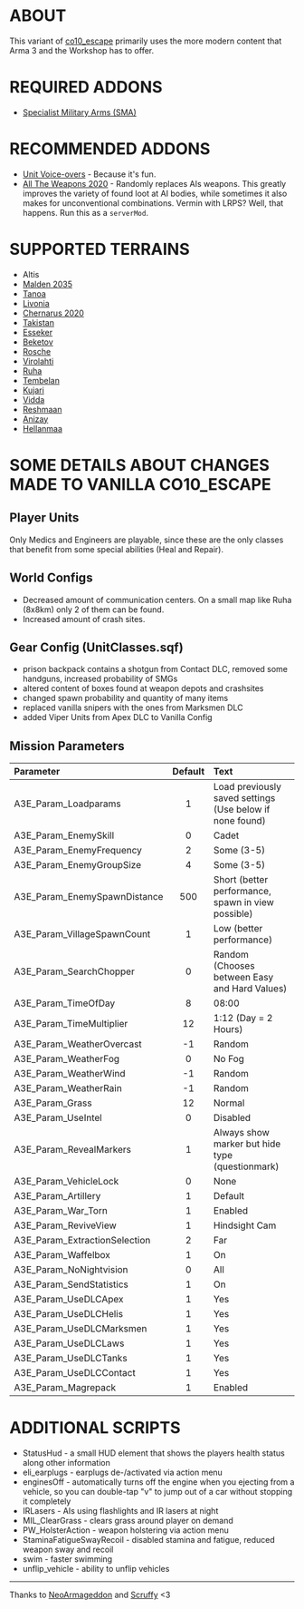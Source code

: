 # ABOUT

This variant of [co10_escape](https://github.com/NeoArmageddon/co10_Escape) primarily uses the more modern content that Arma 3 and the Workshop has to offer.


# REQUIRED ADDONS

* [Specialist Military Arms (SMA)](https://steamcommunity.com/sharedfiles/filedetails/?id=699630614)


# RECOMMENDED ADDONS

* [Unit Voice-overs](https://steamcommunity.com/sharedfiles/filedetails/?id=1868302880) - Because it's fun.
* [All The Weapons 2020](https://forums.bohemia.net/forums/topic/178831-all-the-weapons/?do=findComment&comment=3403630) - Randomly replaces AIs weapons. This greatly improves the variety of found loot at AI bodies, while sometimes it also makes for unconventional combinations. Vermin with LRPS? Well, that happens. Run this as a `serverMod`.


# SUPPORTED TERRAINS

* Altis
* [Malden 2035](https://store.steampowered.com/app/639600/Arma_3_Malden/)
* [Tanoa](https://store.steampowered.com/app/395180/Arma_3_Apex/)
* [Livonia](https://store.steampowered.com/app/1021790/Arma_3_Contact/)
* [Chernarus 2020](https://steamcommunity.com/sharedfiles/filedetails/?id=1981964169)
* [Takistan](https://steamcommunity.com/sharedfiles/filedetails/?id=583544987)
* [Esseker](https://steamcommunity.com/sharedfiles/filedetails/?id=498101407)
* [Beketov](https://steamcommunity.com/sharedfiles/filedetails/?id=743968516)
* [Rosche](https://steamcommunity.com/sharedfiles/filedetails/?id=1527410521)
* [Virolahti](https://steamcommunity.com/sharedfiles/filedetails/?id=1926513010)
* [Ruha](https://steamcommunity.com/sharedfiles/filedetails/?id=1368857262)
* [Tembelan](https://steamcommunity.com/sharedfiles/filedetails/?id=1252091296)
* [Kujari](https://steamcommunity.com/sharedfiles/filedetails/?id=1726494027)
* [Vidda](https://steamcommunity.com/sharedfiles/filedetails/?id=1282716647)
* [Reshmaan](https://steamcommunity.com/sharedfiles/filedetails/?id=843362862)
* [Anizay](https://steamcommunity.com/sharedfiles/filedetails/?id=1537973181)
* [Hellanmaa](https://steamcommunity.com/sharedfiles/filedetails/?id=1291778160)


# SOME DETAILS ABOUT CHANGES MADE TO VANILLA CO10_ESCAPE

## Player Units
Only Medics and Engineers are playable, since these are the only classes that benefit from some special abilities (Heal and Repair).

## World Configs
* Decreased amount of communication centers. On a small map like Ruha (8x8km) only 2 of them can be found.
* Increased amount of crash sites.

## Gear Config (UnitClasses.sqf)
* prison backpack contains a shotgun from Contact DLC, removed some handguns, increased probability of SMGs
* altered content of boxes found at weapon depots and crashsites
* changed spawn probability and quantity of many items
* replaced vanilla snipers with the ones from Marksmen DLC
* added Viper Units from Apex DLC to Vanilla Config

## Mission Parameters

|         **Parameter**         | **Default** | **Text** |
|:------------------------------|:-----------:|:-|
| A3E_Param_Loadparams          |      1      | Load previously saved settings (Use below if none found) |
| A3E_Param_EnemySkill          |      0      | Cadet |
| A3E_Param_EnemyFrequency      |      2      | Some (3-5) |
| A3E_Param_EnemyGroupSize      |      4      | Some (3-5) |
| A3E_Param_EnemySpawnDistance  |     500     | Short (better performance, spawn in view possible) |
| A3E_Param_VillageSpawnCount   |      1      | Low (better performance) |
| A3E_Param_SearchChopper       |      0      | Random (Chooses between Easy and Hard Values) |
| A3E_Param_TimeOfDay           |      8      | 08:00 |
| A3E_Param_TimeMultiplier      |     12      | 1:12 (Day = 2 Hours) |
| A3E_Param_WeatherOvercast     |     -1      | Random  |
| A3E_Param_WeatherFog          |      0      | No Fog |
| A3E_Param_WeatherWind         |     -1      | Random |
| A3E_Param_WeatherRain         |     -1      | Random |
| A3E_Param_Grass               |     12      | Normal |
| A3E_Param_UseIntel            |      0      | Disabled |
| A3E_Param_RevealMarkers       |      1      | Always show marker but hide type (questionmark) |
| A3E_Param_VehicleLock         |      0      | None |
| A3E_Param_Artillery           |      1      | Default |
| A3E_Param_War_Torn            |      1      | Enabled |
| A3E_Param_ReviveView          |      1      | Hindsight Cam |
| A3E_Param_ExtractionSelection |      2      | Far |
| A3E_Param_Waffelbox           |      1      | On |
| A3E_Param_NoNightvision       |      0      | All |
| A3E_Param_SendStatistics      |      1      | On |
| A3E_Param_UseDLCApex          |      1      | Yes |
| A3E_Param_UseDLCHelis         |      1      | Yes |
| A3E_Param_UseDLCMarksmen      |      1      | Yes |
| A3E_Param_UseDLCLaws          |      1      | Yes |
| A3E_Param_UseDLCTanks         |      1      | Yes |
| A3E_Param_UseDLCContact       |      1      | Yes |
| A3E_Param_Magrepack           |      1      | Enabled |


# ADDITIONAL SCRIPTS

* StatusHud - a small HUD element that shows the players health status along other information
* eli_earplugs - earplugs de-/activated via action menu
* enginesOff - automatically turns off the engine when you ejecting from a vehicle, so you can double-tap "v" to jump out of a car without stopping it completely
* IRLasers - AIs using flashlights and IR lasers at night
* MIL_ClearGrass - clears grass around player on demand
* PW_HolsterAction - weapon holstering via action menu
* StaminaFatigueSwayRecoil - disabled stamina and fatigue, reduced weapon sway and recoil
* swim - faster swimming
* unflip_vehicle - ability to unflip vehicles


---

Thanks to [NeoArmageddon](https://github.com/NeoArmageddon) and [Scruffy](https://github.com/ScruffyAT) <3